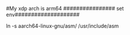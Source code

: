 #My xdp arch is arm64
################ set env####################

ln -s aarch64-linux-gnu/asm/ /usr/include/asm
